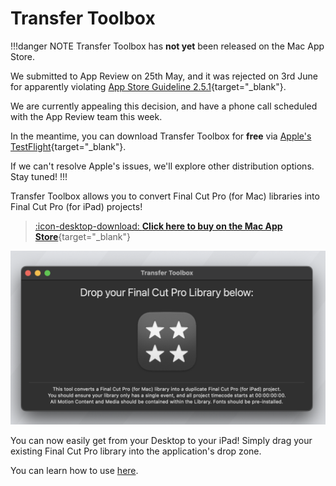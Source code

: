 # Transfer Toolbox

!!!danger NOTE
Transfer Toolbox has **not yet** been released on the Mac App Store.

We submitted to App Review on 25th May, and it was rejected on 3rd June for apparently violating [App Store Guideline 2.5.1](https://developer.apple.com/app-store/review/guidelines/#software-requirements){target="_blank"}.

We are currently appealing this decision, and have a phone call scheduled with the App Review team this week.

In the meantime, you can download Transfer Toolbox for **free** via [Apple's TestFlight](https://testflight.apple.com/join/wccbIev6){target="_blank"}.

If we can't resolve Apple's issues, we'll explore other distribution options. Stay tuned!
!!!

Transfer Toolbox allows you to convert Final Cut Pro (for Mac) libraries into Final Cut Pro (for iPad) projects!

> [:icon-desktop-download: **Click here to buy on the Mac App Store**](https://apps.apple.com/us/app/transfer-toolbox/id6449526499){target="_blank"}

![_Screenshot of Transfer Toolbox_](static/homepage.png)

You can now easily get from your Desktop to your iPad! Simply drag your existing Final Cut Pro library into the application's drop zone.

You can learn how to use [here](https://transfertoolbox.io/how-to-use/).